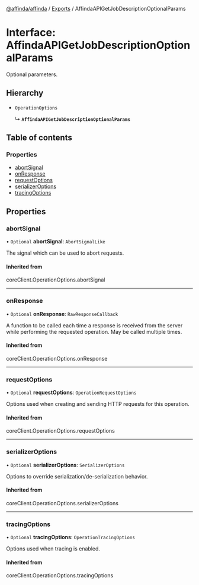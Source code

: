 [@affinda/affinda](../README.md) / [Exports](../modules.md) / AffindaAPIGetJobDescriptionOptionalParams

# Interface: AffindaAPIGetJobDescriptionOptionalParams

Optional parameters.

## Hierarchy

- `OperationOptions`

  ↳ **`AffindaAPIGetJobDescriptionOptionalParams`**

## Table of contents

### Properties

- [abortSignal](AffindaAPIGetJobDescriptionOptionalParams.md#abortsignal)
- [onResponse](AffindaAPIGetJobDescriptionOptionalParams.md#onresponse)
- [requestOptions](AffindaAPIGetJobDescriptionOptionalParams.md#requestoptions)
- [serializerOptions](AffindaAPIGetJobDescriptionOptionalParams.md#serializeroptions)
- [tracingOptions](AffindaAPIGetJobDescriptionOptionalParams.md#tracingoptions)

## Properties

### abortSignal

• `Optional` **abortSignal**: `AbortSignalLike`

The signal which can be used to abort requests.

#### Inherited from

coreClient.OperationOptions.abortSignal

___

### onResponse

• `Optional` **onResponse**: `RawResponseCallback`

A function to be called each time a response is received from the server
while performing the requested operation.
May be called multiple times.

#### Inherited from

coreClient.OperationOptions.onResponse

___

### requestOptions

• `Optional` **requestOptions**: `OperationRequestOptions`

Options used when creating and sending HTTP requests for this operation.

#### Inherited from

coreClient.OperationOptions.requestOptions

___

### serializerOptions

• `Optional` **serializerOptions**: `SerializerOptions`

Options to override serialization/de-serialization behavior.

#### Inherited from

coreClient.OperationOptions.serializerOptions

___

### tracingOptions

• `Optional` **tracingOptions**: `OperationTracingOptions`

Options used when tracing is enabled.

#### Inherited from

coreClient.OperationOptions.tracingOptions
